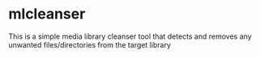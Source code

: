 # mlcleanser
This is a simple media library cleanser tool that detects and removes any unwanted files/directories from the target library
